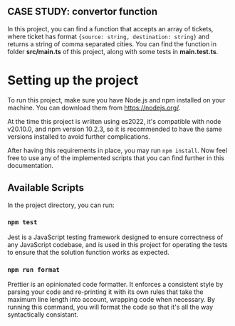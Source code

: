 ## CASE STUDY: convertor function

In this project, you can find a function that accepts an array of tickets, where ticket has format `{source: string,
destination: string}` and returns a string of comma separated cities.
You can find the function in folder **src/main.ts** of this project, along with some tests in **main.test.ts**.

# Setting up the project

To run this project, make sure you have Node.js and npm installed on your machine. You can download them from https://nodejs.org/.

At the time this project is wriiten using es2022, it's compatible with node v20.10.0, and npm version 10.2.3, so it is recommended to have the same versions installed to avoid further complications.

After having this requirements in place, you may run `npm install`.
Now feel free to use any of the implemented scripts that you can find further in this documentation.

## Available Scripts

In the project directory, you can run:

### `npm test`

Jest is a JavaScript testing framework designed to ensure correctness of any JavaScript codebase, and is used in this project for operating the tests to ensure that the solution function works as expected.

### `npm run format`

Prettier is an opinionated code formatter. It enforces a consistent style by parsing your code and re-printing it with its own rules that take the maximum line length into account, wrapping code when necessary.
By running this command, you will format the code so that it's all the way syntactically consistant.
